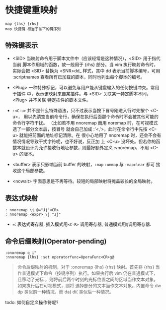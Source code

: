 快捷键重映射
======
``` vim
map {lhs} {rhs}
map 快捷键 相当于按下的键序列
```


特殊键表示
-----
* \<SID> 当映射命令用于脚本文件中（应该经常是这种情况），\<SID> 用于指代当前
  脚本作用域的函数，故一般用于 {rhs} 部分。当 vim 执行映射命令时，实际会把
  \<SID> 替换为 \<SNR>dd_ 样式，其中 dd 表示当前脚本编号，可用 :scriptnames
  查看所有已加载的脚本，同时也列出每个脚本的编号。

* \<Plug> 一种特殊标记，可以避免与用户能从键盘输入的任何按键冲突。常用于插件
  中，表示该映射来自某插件。与 \<SID> 关联某一特定脚本不同，\<Plug> 并不关联
  特定插件的脚本文件。

* `:<C-u>` 并不是什么特殊语法，只不过表示当按下冒号刚进入行时先按个 \<C-u>，
  用以先清空当前命令行，确保在执行后面那个命令时不会被其他可能的命令行字符干扰。
  （比如若不用 nnoremap 而用 noremap 时，在可视模式选了一部分文本后，按冒号
  就会自己加成 :'<,'>，此时在命令行中先按 \<C-u> 就能把前面的地址标记清除。在
  很小心地用了 nnoremap 时，还会不会有情况情况导致干扰字符呢，也不好说，反正加
  上 \<C-u> 没坏处。但若你的函数本就设计为允许接收行地址参数，则最好额外定义
  :vnoremap，不用 \<C-u> 的版本。
* \<buffer> 表示只影响当前 buffer 的映射，`:map` `:unmap` 与 `:mapclear` 都可
  接收这个局部参数。
* \<nowait> 字面意思是不再等待。较短的局部映射将掩盖较长的全局映射。

表达式映射
-----
``` vim
: nnoremap \j @="Jj"<CR>
: nnoremap <expr> \j "Jj"
```
* `=`: 表达式寄存器, 插入模式用`<C-R>` 调用寄存器, 普通模式用`@`调用寄存器.

命令后缀映射(Operator-pending)
-----------
``` vim
:onoremap q i"
:nnoremap {lhs} :set operatorfunc=OperaFunc<CR>g@
```
> 命令后缀映射的机制，对于 :onoremap {lhs} {rhs} 映射。首先将 {rhs} 当
作普通模式下命令（按键序列）执行。如果执行后 vim 仍在普通模式下，且移动了光标
，则将前后两个时刻的光标位置之间的区域当作文本对象。如果执行后在可视模式，则将
选择部分的文本当作文本对象。内置命令 dw dp 类似前一种情况，而 da( di(
类似后一种情况。

todo: 如何自定义操作符呢?
